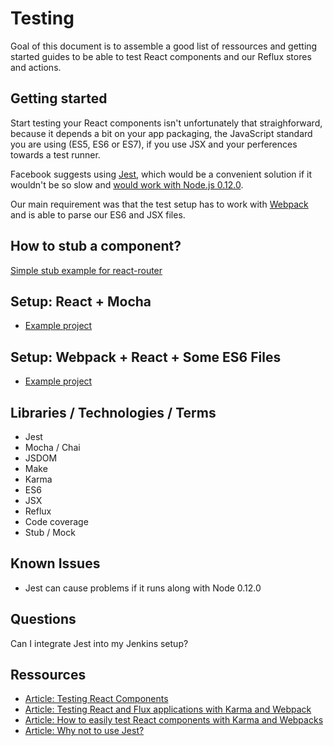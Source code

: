# Testing

Goal of this document is to assemble a good list of ressources and getting
started guides to be able to test React components and our Reflux stores and 
actions.


## Getting started

Start testing your React components isn't unfortunately that straighforward, 
because it depends a bit on your app packaging, the JavaScript standard you are 
using (ES5, ES6 or ES7), if you use JSX and your perferences towards a test runner.

Facebook suggests using [Jest](https://facebook.github.io/jest/), which would be 
a convenient solution if it wouldn't be so slow and [would work with Node.js 0.12.0](https://github.com/facebook/jest/issues/243).

Our main requirement was that the test setup has to work with [Webpack](http://webpack.github.io/) and is
able to parse our ES6 and JSX files.


## How to stub a component?

[Simple stub example for react-router](https://github.com/wbkd/react-starterkit/blob/master/test-utils/stubRouterContext.jsx)

## Setup: React + Mocha

* [Example project](https://github.com/danvk/mocha-react)

## Setup: Webpack + React + Some ES6 Files

* [Example project](https://github.com/shanewilson/react-webpack-example)


## Libraries / Technologies / Terms

* Jest
* Mocha / Chai
* JSDOM
* Make
* Karma
* ES6
* JSX
* Reflux
* Code coverage
* Stub / Mock

## Known Issues
* Jest can cause problems if it runs along with Node 0.12.0


## Questions
Can I integrate Jest into my Jenkins setup?

## Ressources
* [Article: Testing React Components](https://github.com/robertknight/react-testing)
* [Article: Testing React and Flux applications with Karma and Webpack](http://kentor.me/posts/testing-react-and-flux-applications-with-karma-and-webpack/)
* [Article: How to easily test React components with Karma and Webpacks](http://qiita.com/kimagure/items/f2d8d53504e922fe3c5c)
* [Article: Why not to use Jest?](http://substantial.com/blog/2014/11/11/test-driven-react-how-to-manually-mock-components/)
